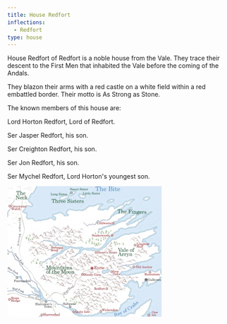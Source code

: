 ```yaml
---
title: House Redfort
inflections:
  - Redfort
type: house
---
```


House Redfort of Redfort is a noble house from the Vale. They trace their descent to the First Men that inhabited the Vale before the coming of the Andals.

They blazon their arms with a red castle on a white field within a red embattled border. Their motto is As Strong as Stone.

The known members of this house are:

Lord Horton Redfort, Lord of Redfort.

Ser Jasper Redfort, his son.

Ser Creighton Redfort, his son.

Ser Jon Redfort, his son.

Ser Mychel Redfort, Lord Horton's youngest son.

![Image](images/000009.jpg)


